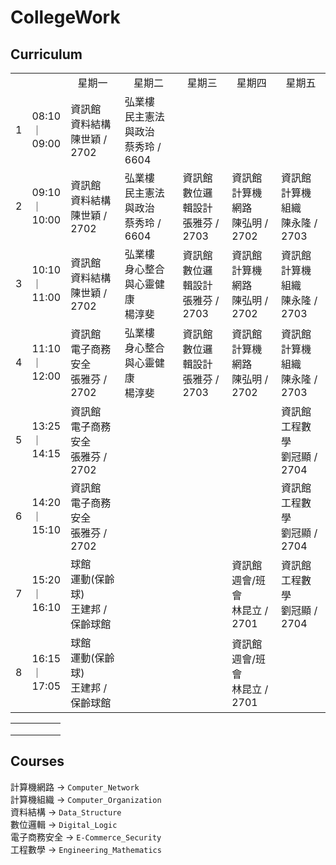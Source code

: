 # CollegeWork

## Curriculum

<table>
	<tr>
		<td colspan="2"></th>
		<td style="text-align:center">星期一</td>
		<td style="text-align:center">星期二</td>
		<td style="text-align:center">星期三</td>
		<td style="text-align:center">星期四</td>
		<td style="text-align:center">星期五</td>
	</tr>
	<tr>
		<td>1</td>
		<td>08:10<br />｜<br />09:00</td>
		<td>資訊館<br />資料結構<br />陳世穎 / 2702</td>
		<td>弘業樓<br />民主憲法與政治<br />蔡秀玲 / 6604</td>
		<td></td>
		<td></td>
		<td></td>
	</tr>
	<tr>
		<td>2</td>
		<td>09:10<br />｜<br />10:00</td>
		<td>資訊館<br />資料結構<br />陳世穎 / 2702</td>
		<td>弘業樓<br />民主憲法與政治<br />蔡秀玲 / 6604</td>
		<td>資訊館<br />數位邏輯設計<br />張雅芬 / 2703</td>
		<td>資訊館<br />計算機網路<br />陳弘明 / 2702</td>
		<td>資訊館<br />計算機組織<br />陳永隆 / 2703</td>
	</tr>
	<tr>
		<td>3</td>
		<td>10:10<br />｜<br />11:00</td>
		<td>資訊館<br />資料結構<br />陳世穎 / 2702</td>
		<td>弘業樓<br />身心整合與心靈健康<br />楊淳斐</td>
		<td>資訊館<br />數位邏輯設計<br />張雅芬 / 2703</td>
		<td>資訊館<br />計算機網路<br />陳弘明 / 2702</td>
		<td>資訊館<br />計算機組織<br />陳永隆 / 2703</td>
	</tr>
	<tr>
		<td>4</td>
		<td>11:10<br />｜<br />12:00</td>
		<td>資訊館<br />電子商務安全<br />張雅芬 / 2702</td>
		<td>弘業樓<br />身心整合與心靈健康<br />楊淳斐</td>
		<td>資訊館<br />數位邏輯設計<br />張雅芬 / 2703</td>
		<td>資訊館<br />計算機網路<br />陳弘明 / 2702</td>
		<td>資訊館<br />計算機組織<br />陳永隆 / 2703</td>
	</tr>
	<tr>
		<td>5</td>
		<td>13:25<br />｜<br />14:15</td>
		<td>資訊館<br />電子商務安全<br />張雅芬 / 2702</td>
		<td></td>
		<td></td>
		<td></td>
		<td>資訊館<br />工程數學<br />劉冠顯 / 2704</td>
	</tr>
	<tr>
		<td>6</td>
		<td>14:20<br />｜<br />15:10</td>
		<td>資訊館<br />電子商務安全<br />張雅芬 / 2702</td>
		<td></td>
		<td></td>
		<td></td>
		<td>資訊館<br />工程數學<br />劉冠顯 / 2704</td>
	</tr>
	<tr>
		<td>7</td>
		<td>15:20<br />｜<br />16:10</td>
		<td>球館<br />運動(保齡球)<br />王建邦 / 保齡球館</td>
		<td></td>
		<td></td>
		<td>資訊館<br />週會/班會<br />林昆立 / 2701</td>
		<td>資訊館<br />工程數學<br />劉冠顯 / 2704</td>
	</tr>
	<tr>
		<td>8</td>
		<td>16:15<br />｜<br />17:05</td>
		<td>球館<br />運動(保齡球)<br />王建邦 / 保齡球館</td>
		<td></td>
		<td></td>
		<td>資訊館<br />週會/班會<br />林昆立 / 2701</td>
		<td></td>
	</tr>
</table>

|   |   |   |   |   |
|---|---|---|---|---|
|   |   |   |   |   |
|   |   |   |   |   |
|   |   |   |   |   |

## Courses

計算機網路 -> `Computer_Network`<br />
計算機組織 -> `Computer_Organization`<br />
資料結構 -> `Data_Structure`<br />
數位邏輯 -> `Digital_Logic`<br />
電子商務安全 -> `E-Commerce_Security`<br />
工程數學 -> `Engineering_Mathematics`<br />
